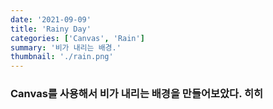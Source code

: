 ```yaml
---
date: '2021-09-09'
title: 'Rainy Day'
categories: ['Canvas', 'Rain']
summary: '비가 내리는 배경.'
thumbnail: './rain.png'
---
```


### Canvas를 사용해서 비가 내리는 배경을 만들어보았다. 히히